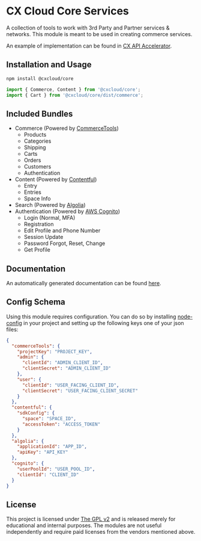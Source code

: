 # CX Cloud Core Services

A collection of tools to work with 3rd Party and Partner services & networks. This module is meant to be used in creating commerce services.

An example of implementation can be found in [CX API Accelerator](https://github.com/cxcloud/api-accelerator).

## Installation and Usage

```sh
npm install @cxcloud/core
```

```js
import { Commerce, Content } from '@cxcloud/core';
import { Cart } from '@cxcloud/core/dist/commerce';
```

## Included Bundles

+ Commerce (Powered by [CommerceTools](https://commercetools.com))
  - Products
  - Categories
  - Shipping
  - Carts
  - Orders
  - Customers
  - Authentication
+ Content (Powered by [Contentful](https://contentful.com))
  - Entry
  - Entries
  - Space Info
+ Search (Powered by [Algolia](https://algolia.com))
+ Authentication (Powered by [AWS Cognito](https://aws.amazon.com/cognito/))
  - Login (Normal, MFA)
  - Registration
  - Edit Profile and Phone Number
  - Session Update
  - Password Forgot, Reset, Change
  - Get Profile

## Documentation

An automatically generated documentation can be found [here](https://cxcloud.github.io/core-services/).

## Config Schema

Using this module requires configuration. You can do so by installing [node-config](lorenwest/node-config) in your project and setting up the following keys one of your json files:

```json
{
  "commerceTools": {
    "projectKey": "PROJECT_KEY",
    "admin": {
      "clientId": "ADMIN_CLIENT_ID",
      "clientSecret": "ADMIN_CLIENT_ID"
    },
    "user": {
      "clientId": "USER_FACING_CLIENT_ID",
      "clientSecret": "USER_FACING_CLIENT_SECRET"
    }
  },
  "contentful": {
    "sdkConfig": {
      "space": "SPACE_ID",
      "accessToken": "ACCESS_TOKEN"
    }
  },
  "algolia": {
    "applicationId": "APP_ID",
    "apiKey": "API_KEY"
  },
  "cognito": {
    "userPoolId": "USER_POOL_ID",
    "clientId": "CLIENT_ID"
  }
}
```

## License

This project is licensed under [The GPL v2](LICENSE) and is released merely for educational and internal purposes. The modules are not useful independently and require paid licenses from the vendors mentioned above.
